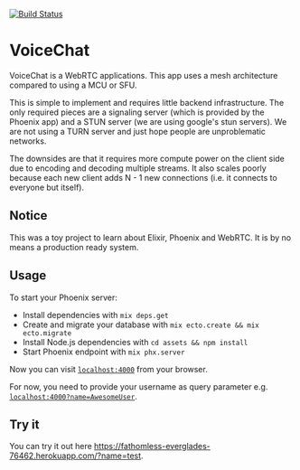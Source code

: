 [![Build Status](https://travis-ci.org/langep/VoiceChat.svg?branch=master)](https://travis-ci.org/langep/VoiceChat)

# VoiceChat

VoiceChat is a WebRTC applications. This app uses a mesh architecture compared to using a MCU or SFU.

This is simple to implement and requires little backend infrastructure. The only required pieces are a signaling server (which is provided by the Phoenix app) and a STUN server (we are using google's stun servers). We are not using a TURN server and just hope people are unproblematic networks.

The downsides are that it requires more compute power on the client side due to encoding and decoding multiple streams. It also scales poorly because each new client adds N - 1 new connections (i.e. it connects to everyone but itself).

## Notice

This was a toy project to learn about Elixir, Phoenix and WebRTC. It is by no means a production ready system.

## Usage

To start your Phoenix server:

  * Install dependencies with `mix deps.get`
  * Create and migrate your database with `mix ecto.create && mix ecto.migrate`
  * Install Node.js dependencies with `cd assets && npm install`
  * Start Phoenix endpoint with `mix phx.server`

Now you can visit [`localhost:4000`](http://localhost:4000) from your browser.

For now, you need to provide your username as query parameter e.g. 
[`localhost:4000?name=AwesomeUser`](http://localhost:4000?name=AwesomeUser).

## Try it

You can try it out here https://fathomless-everglades-76462.herokuapp.com/?name=test.
